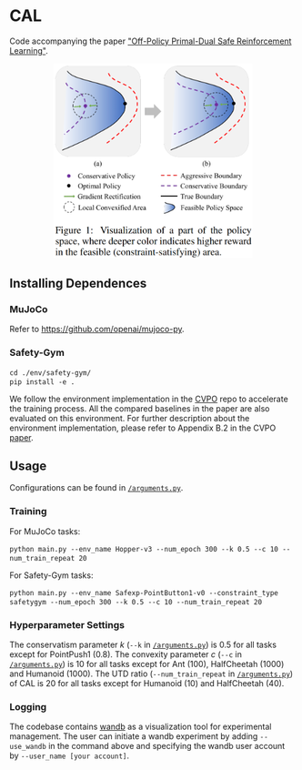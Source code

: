 # CAL
Code accompanying the paper ["Off-Policy Primal-Dual Safe Reinforcement Learning"](https://openreview.net/forum?id=vy42bYs1Wo).

<div align="center"><img src="/img/cal_fig1.png" alt="CAL" width="350" /></div>

## Installing Dependences
### MuJoCo
Refer to https://github.com/openai/mujoco-py.

### Safety-Gym

```shell
cd ./env/safety-gym/
pip install -e .
```

We follow the environment implementation in the [CVPO](https://github.com/liuzuxin/cvpo-safe-rl/tree/main/envs/safety-gym) repo to accelerate the training process. All the compared baselines in the paper are also evaluated on this environment. For further description about the environment implementation, please refer to Appendix B.2 in the CVPO [paper](https://arxiv.org/abs/2201.11927).

## Usage
Configurations can be found in [`/arguments.py`](/arguments.py).

### Training
For MuJoCo tasks:
```shell
python main.py --env_name Hopper-v3 --num_epoch 300 --k 0.5 --c 10 --num_train_repeat 20
```

For Safety-Gym tasks:
```shell
python main.py --env_name Safexp-PointButton1-v0 --constraint_type safetygym --num_epoch 300 --k 0.5 --c 10 --num_train_repeat 20
```



### Hyperparameter Settings
The conservatism parameter $k$ (`--k` in [`/arguments.py`](/arguments.py)) is 0.5 for all tasks except for PointPush1 (0.8).
The convexity parameter $c$ (`--c` in [`/arguments.py`](/arguments.py)) is 10 for all tasks except for Ant (100), HalfCheetah (1000) and Humanoid (1000).
The UTD ratio (`--num_train_repeat` in [`/arguments.py`](/arguments.py)) of CAL is 20 for all tasks except for Humanoid (10) and HalfCheetah (40).

### Logging
The codebase contains [wandb](https://wandb.ai/) as a visualization tool for experimental management. The user can initiate a wandb experiment by adding `--use_wandb` in the command above and specifying the wandb user account by `--user_name [your account]`.